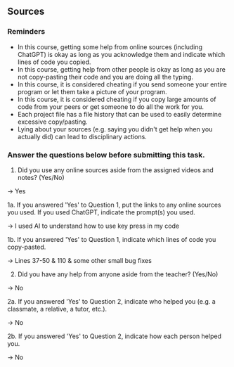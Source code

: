 ## Sources

### Reminders

* In this course, getting some help from online sources (including ChatGPT) is okay as long as you acknowledge them and indicate which lines of code you copied.
* In this course, getting help from other people is okay as long as you are not copy-pasting their code and you are doing all the typing.
* In this course, it is considered cheating if you send someone your entire program or let them take a picture of your program.
* In this course, it is considered cheating if you copy large amounts of code from your peers or get someone to do all the work for you.
* Each project file has a file history that can be used to easily determine excessive copy/pasting.
* Lying about your sources (e.g. saying you didn't get help when you actually did) can lead to disciplinary actions.

### Answer the questions below before submitting this task.

1. Did you use any online sources aside from the assigned videos and notes? (Yes/No)

→ Yes

1a. If you answered 'Yes' to Question 1, put the links to any online sources you used. If you used ChatGPT, indicate the prompt(s) you used.

→ I used AI to understand how to use key press in my code

1b. If you answered 'Yes' to Question 1, indicate which lines of code you copy-pasted.

→ Lines 37-50 & 110 & some other small bug fixes

2. Did you have any help from anyone aside from the teacher? (Yes/No)

→ No

2a. If you answered 'Yes' to Question 2, indicate who helped you (e.g. a classmate, a relative, a tutor, etc.).

→ No

2b. If you answered 'Yes' to Question 2, indicate how each person helped you. 

→ No
